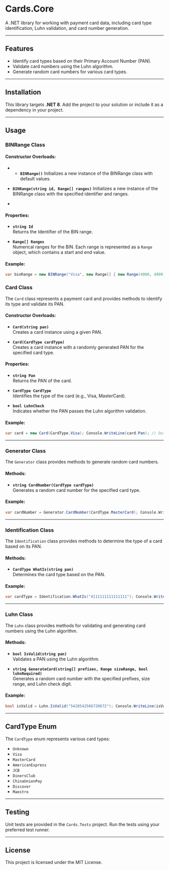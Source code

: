 # Cards.Core

A .NET library for working with payment card data, including card type identification, Luhn validation, and card number generation.

---

## Features
- Identify card types based on their Primary Account Number (PAN).
- Validate card numbers using the Luhn algorithm.
- Generate random card numbers for various card types.

---

## Installation

This library targets **.NET 8**. Add the project to your solution or include it as a dependency in your project.

---

## Usage

### **BINRange Class**

#### Constructor Overloads:
- - **`BINRange()`** 
Initializes a new instance of the BINRange class with default values.

- **`BINRange(string id, Range[] ranges)`** 
Initializes a new instance of the BINRange class with the specified identifier and ranges.
- 
#### Properties:
- **`string Id`**  
  Returns the Identifier of the BIN range.

- **`Range[] Ranges`**  
  Numerical ranges for the BIN. Each range is represented as a `Range` object, which contains a start and end value.

#### Example:

```csharp
var binRange = new BINRange("Visa", new Range[] { new Range(4000, 4999) });
```

### **Card Class**
The `Card` class represents a payment card and provides methods to identify its type and validate its PAN.

#### Constructor Overloads:
- **`Card(string pan)`**  
  Creates a card instance using a given PAN.
  
- **`Card(CardType cardType)`**  
  Creates a card instance with a randomly generated PAN for the specified card type.

#### Properties:
- **`string Pan`**  
  Returns the PAN of the card.

- **`CardType CardType`**  
  Identifies the type of the card (e.g., Visa, MasterCard).

- **`bool LuhnCheck`**  
  Indicates whether the PAN passes the Luhn algorithm validation.

#### Example:

```csharp
var card = new Card(CardType.Visa); Console.WriteLine(card.Pan); // Output: Randomly generated Visa PAN
```


---

### **Generator Class**
The `Generator` class provides methods to generate random card numbers.

#### Methods:
- **`string CardNumber(CardType cardType)`**  
  Generates a random card number for the specified card type.

#### Example:

```csharp
var cardNumber = Generator.CardNumber(CardType.MasterCard); Console.WriteLine(cardNumber); // Output: Randomly generated MasterCard PAN
```


---

### **Identification Class**
The `Identification` class provides methods to determine the type of a card based on its PAN.

#### Methods:
- **`CardType WhatIs(string pan)`**  
  Determines the card type based on the PAN.

#### Example:

```csharp
var cardType = Identification.WhatIs("4111111111111111"); Console.WriteLine(cardType); // Output: Visa
```

---

### **Luhn Class**
The `Luhn` class provides methods for validating and generating card numbers using the Luhn algorithm.

#### Methods:
- **`bool IsValid(string pan)`**  
  Validates a PAN using the Luhn algorithm.

- **`string GenerateCard(string[] prefixes, Range sizeRange, bool luhnRequired)`**  
  Generates a random card number with the specified prefixes, size range, and Luhn check digit.

#### Example:

```csharp
bool isValid = Luhn.IsValid("5428542566720672"); Console.WriteLine(isValid); // Output: True
```

---

## CardType Enum
The `CardType` enum represents various card types:
- `Unknown`
- `Visa`
- `MasterCard`
- `AmericanExpress`
- `JCB`
- `DinersClub`
- `ChinaUnionPay`
- `Discover`
- `Maestro`

---

## Testing
Unit tests are provided in the `Cards.Tests` project. Run the tests using your preferred test runner.

---

## License
This project is licensed under the MIT License.

